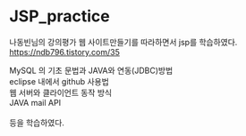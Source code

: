 # JSP_practice

나동빈님의 강의평가 웹 사이트만들기를 따라하면서 jsp를 학습하였다.   https://ndb796.tistory.com/35

MySQL 의 기초 문법과 JAVA와 연동(JDBC)방법 <br>
eclipse 내에서 github 사용법 <br>
웹 서버와 클라이언트 동작 방식 <br>
JAVA mail API <br>
<br>
등을 학습하였다.
